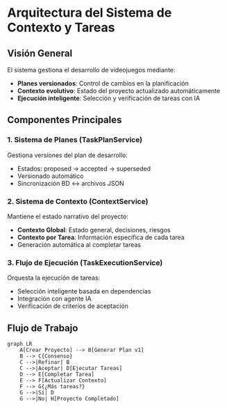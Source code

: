 # Arquitectura del Sistema de Contexto y Tareas

## Visión General

El sistema gestiona el desarrollo de videojuegos mediante:
- **Planes versionados**: Control de cambios en la planificación
- **Contexto evolutivo**: Estado del proyecto actualizado automáticamente
- **Ejecución inteligente**: Selección y verificación de tareas con IA

## Componentes Principales

### 1. Sistema de Planes (TaskPlanService)

Gestiona versiones del plan de desarrollo:
- Estados: proposed → accepted → superseded
- Versionado automático
- Sincronización BD ↔ archivos JSON

### 2. Sistema de Contexto (ContextService)

Mantiene el estado narrativo del proyecto:
- **Contexto Global**: Estado general, decisiones, riesgos
- **Contexto por Tarea**: Información específica de cada tarea
- Generación automática al completar tareas

### 3. Flujo de Ejecución (TaskExecutionService)

Orquesta la ejecución de tareas:
- Selección inteligente basada en dependencias
- Integración con agente IA
- Verificación de criterios de aceptación

## Flujo de Trabajo
```mermaid
graph LR
    A[Crear Proyecto] --> B[Generar Plan v1]
    B --> C{Consenso}
    C -->|Refinar| B
    C -->|Aceptar| D[Ejecutar Tareas]
    D --> E[Completar Tarea]
    E --> F[Actualizar Contexto]
    F --> G{¿Más tareas?}
    G -->|Sí| D
    G -->|No| H[Proyecto Completado]